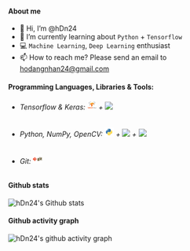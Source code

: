 #### About me

- 👋 Hi, I’m @hDn24
- 🌱 I’m currently learning about `Python` + `Tensorflow`
- 💻  `Machine Learning`, `Deep Learning` enthusiast
- 📫 How to reach me? Please send an email to hodangnhan24@gmail.com
#### Programming Languages, Libraries & Tools:
- ###### Tensorflow & Keras: <code><img height="19" src="https://raw.githubusercontent.com/github/explore/80688e429a7d4ef2fca1e82350fe8e3517d3494d/topics/tensorflow/tensorflow.png"></code> + <code><img height="19" src="https://img.stackshare.io/service/5601/keras.png"></code>
- ###### Python, NumPy, OpenCV: <code><img height="19" src="https://raw.githubusercontent.com/github/explore/80688e429a7d4ef2fca1e82350fe8e3517d3494d/topics/python/python.png"></code> + <code><img height="19" src="https://static.javatpoint.com/tutorial/numpy/images/numpy-tutorial.png"></code> + <code><img height="19" src="https://upload.wikimedia.org/wikipedia/commons/thumb/3/32/OpenCV_Logo_with_text_svg_version.svg/1200px-OpenCV_Logo_with_text_svg_version.svg.png"></code>
- ###### Git: <code><img height="19" src="https://raw.githubusercontent.com/github/explore/80688e429a7d4ef2fca1e82350fe8e3517d3494d/topics/git/git.png"></code>

<!--
**hDn24/hDn24** is a ✨ _special_ ✨ repository because its `README.md` (this file) appears on your GitHub profile.

Here are some ideas to get you started:

- 🔭 I’m currently working on ...
- 🌱 I’m currently learning ...
- 👯 I’m looking to collaborate on ...
- 🤔 I’m looking for help with ...
- 💬 Ask me about ...
- 📫 How to reach me: ...
- 😄 Pronouns: ...
- ⚡ Fun fact: ...
-->

#### Github stats
<img width="500" src="https://github-readme-stats.vercel.app/api?username=hDn24&count_private=true&theme=dracula&include_all_commits=true&show_icons=true" alt="hDn24's Github stats" />

#### Github activity graph
<img width="500" src="https://github-readme-activity-graph.vercel.app/graph?username=hDn24&theme=dracula" alt="hDn24's github activity graph" />
